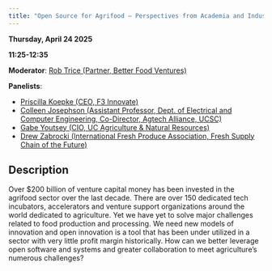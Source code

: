 ```yaml
---
title: "Open Source for Agrifood – Perspectives from Academia and Industry"
---
```


**Thursday, April 24 2025**

**11:25-12:35**

**Moderator**: [Rob Trice (Partner, Better Food Ventures)](../speakers/rob-trice.md)

**Panelists**:

- [Priscilla Koepke (CEO, F3 Innovate)](../speakers/priscilla-koepke.md)
- [Colleen Josephson (Assistant Professor, Dept. of Electrical and Computer Engineering, Co-Director, Agtech Alliance, UCSC)](../speakers/colleen-josephson.md)
- [Gabe Youtsey (CIO, UC Agriculture & Natural Resources)](../speakers/gabe-youtsey.md)
- [Drew Zabrocki (International Fresh Produce Association, Fresh Supply Chain of the Future)](../speakers/drew-zabrocki.md)

## Description

Over $200 billion of venture capital money has been invested in the agrifood sector over the last decade. There are over 150 dedicated tech incubators, accelerators and venture support organizations around the world dedicated to agriculture. Yet we have yet to solve major challenges related to food production and processing. We need new models of innovation and open innovation is a tool that has been under utilized in a sector with very little profit margin historically. How can we better leverage open software and systems and greater collaboration to meet agriculture’s numerous challenges?

